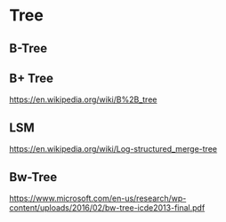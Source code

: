 # Tree

## B-Tree

## B+ Tree

https://en.wikipedia.org/wiki/B%2B_tree

## LSM

https://en.wikipedia.org/wiki/Log-structured_merge-tree

## Bw-Tree

https://www.microsoft.com/en-us/research/wp-content/uploads/2016/02/bw-tree-icde2013-final.pdf